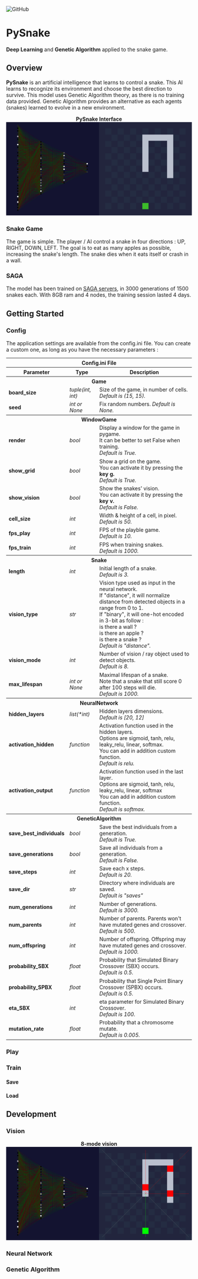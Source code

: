 ![GitHub](https://img.shields.io/github/license/arthurdjn/pysnake)


# PySnake

**Deep Learning** and **Genetic Algorithm** applied to the snake game.

## Overview

**PySnake** is an artificial intelligence that learns to control a snake. This AI learns to recognize its environment and choose the best direction to survive.
This model uses Genetic Algorithm theory, as there is no training data provided. Genetic Algorithm provides an alternative as each agents (snakes) learned to evolve in a new environment.

<p align="center">
  <b>PySnake Interface</b><br>
  <img src="img/pysnake_intro.png">
  <br>
</p>


### Snake Game

The game is simple. The player / AI control a snake in four directions : UP, RIGHT, DOWN, LEFT. The goal is to eat as many apples as possible, increasing the snake's length.
The snake dies when it eats itself or crash in a wall.

### SAGA

The model has been trained on [SAGA servers](https://documentation.sigma2.no/quick/saga.html), in 3000 generations of 1500 snakes each.
With 8GB ram and 4 nodes, the training session lasted 4 days.

## Getting Started


### Config

The application settings are available from the config.ini file. You can create a custom one, as long as you have the necessary parameters : 

<div class="tg-wrap"><table>
  <tr>
    <th colspan="3"><b>Config.ini File</th>
  </tr>
  <tr>
    <th><b>Parameter</th>
    <th><b>Type</th>
    <th><b>Description</th>
  </tr>
  <tr>
    <th colspan="3"><b>Game<br></th>
  </tr>
  <tr>
    <td><b>board_size<br></td>
    <td><i>tuple(int, int)<br></td>
    <td>Size of the game, in number of cells. <i>Default is (15, 15).</td>
  </tr>
  <tr>
    <td><b>seed<br></td>
    <td><i>int or None<br></td>
    <td>Fix random numbers. <i>Default is None.</td>
  </tr>
  <tr>
    <th colspan="3"><b>WindowGame<br></th>
  </tr>
  <tr>
    <td><b>render<br></td>
    <td><i>bool<br></td>
    <td>Display a window for the game in pygame. <br>It can be better to set False when training.<br><i>Default is True.</td>
  </tr>
  <tr>
    <td><b>show_grid<br></td>
    <td><i>bool<br></td>
    <td>Show a grid on the game.<br> You can activate it by pressing the <b>key g.</b><br><i>Default is True.</td>
  </tr>
  <tr>
    <td><b>show_vision<br></td>
    <td><i>bool<br></td>
    <td>Show the snakes' vision.<br>You can activate it by pressing the <b>key v.</b><br><i>Default is False.</td>
  </tr>
  <tr>
    <td><b>cell_size<br></td>
    <td><i>int<br></td>
    <td>Width & height of a cell, in pixel.<br><i>Default is 50.</td>
  </tr>
  <tr>
    <td><b>fps_play<br></td>
    <td><i>int<br></td>
    <td>FPS of the playble game.<br><i>Default is 10.</td>
  </tr>
  <tr>
    <td><b>fps_train<br></td>
    <td><i>int<br></td>
    <td>FPS when training snakes.<br><i>Default is 1000.</td>
  </tr>
  <tr>
    <th colspan="3"><b>Snake<br></th>
  </tr>
  <tr>
    <td><b>length<br></td>
    <td><i>int<br></td>
    <td>Initial length of a snake.<br><i>Default is 3.</td>
  </tr>
  <tr>
    <td><b>vision_type<br></td>
    <td><i>str<br></td>
    <td>Vision type used as input in the neural network.<br>If "distance", it will normalize distance from detected objects in a range from 0 to 1.<br>If "binary", it will one-hot encoded in 3-bit as follow : <br>is there a wall ?<br>is there an apple ?<br>is there a snake ?<br><i>Default is "distance".</td>
  </tr>
  <tr>
    <td><b>vision_mode<br></td>
    <td><i>int<br></td>
    <td>Number of vision / ray object used to detect objects.<br><i>Default is 8.</td>
  </tr>
  <tr>
    <td><b>max_lifespan<br></td>
    <td><i>int or None<br></td>
    <td>Maximal lifespan of a snake.<br>Note that a snake that still score 0 after 100 steps will die.<br><i>Default is 1000.</td>
  </tr>
  <tr>
    <th colspan="3"><b>NeuralNetwork</th>
  </tr>
  <tr>
    <td><b>hidden_layers<br></td>
    <td><i>list(*int)<br></td>
    <td>Hidden layers dimensions.<br><i>Default is [20, 12]</td>
  </tr>
  <tr>
    <td><b>activation_hidden<br></td>
    <td><i>function<br></td>
    <td>Activation function used in the hidden layers.<br>Options are sigmoid, tanh, relu, leaky_relu, linear, softmax.<br>You can add in addition custom function.<br><i>Default is relu.</td>
  </tr>
  <tr>
    <td><b>activation_output<br></td>
    <td><i>function<br></td>
    <td>Activation function used in the last layer.<br>Options are sigmoid, tanh, relu, leaky_relu, linear, softmax<br>You can add in addition custom function.<br><i>Default is softmax.<br></td>
  </tr>
  <tr>
    <th colspan="3"><b>GeneticAlgorithm<br></th>
  </tr>
  <tr>
    <td><b>save_best_individuals<br></td>
    <td><i>bool<br></td>
    <td>Save the best individuals from a generation.<br><i>Default is True.</td>
  </tr>
  <tr>
    <td><b>save_generations<br></td>
    <td><i>bool<br></td>
    <td>Save all individuals from a generation.<br><i>Default is False.</td>
  </tr>
  <tr>
    <td><b>save_steps<br></td>
    <td><i>int<br></td>
    <td>Save each x steps.<br><i>Default is 20.</td>
  </tr>
  <tr>
    <td><b>save_dir<br></td>
    <td><i>str<br></td>
    <td>Directory where individuals are saved.<br><i>Default is "saves"</td>
  </tr>
  <tr>
    <td><b>num_generations<br></td>
    <td><i>int<br></td>
    <td>Number of generations.<br><i>Default is 3000.</td>
  </tr>
  <tr>
    <td><b>num_parents<br></td>
    <td><i>int<br></td>
    <td>Number of parents. Parents won't have mutated genes and crossover.<br><i>Default is 500.</td>
  </tr>
  <tr>
    <td><b>num_offspring<br></td>
    <td><i>int<br></td>
    <td>Number of offspring. Offspring may have mutated genes and crossover.<br><i>Default is 1000.</td>
  </tr>
  <tr>
    <td><b>probability_SBX<br></td>
    <td><i>float<br></td>
    <td>Probability that Simulated Binary Crossover (SBX) occurs.<br><i>Default is 0.5.</td>
  </tr>
  <tr>
    <td><b>probability_SPBX<br></td>
    <td><i>float<br></td>
    <td>Probability that Single Point Binary Crossover (SPBX) occurs.<br><i>Default is 0.5.</td>
  </tr>
  <tr>
    <td><b>eta_SBX<br></td>
    <td><i>int<br></td>
    <td>eta parameter for Simulated Binary Crossover.<br><i>Default is 100.</td>
  </tr>
  <tr>
    <td><b>mutation_rate<br></td>
    <td><i>float<br></td>
    <td>Probability that a chromosome mutate.<br><i>Default is 0.005.</td>
  </tr>
</table></div>
  

### Play

### Train

#### Save

#### Load

## Development

### Vision

<p align="center">
  <b>8-mode vision</b><br>
  <img src="img/pysnake_vision.png">
  <br>
</p>

### Neural Network

### Genetic Algorithm
